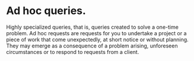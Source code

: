 # Ad hoc queries.
Highly specialized queries, that is, queries created to solve a one-time problem.
Ad hoc requests are requests for you to undertake a project or a piece of work that come unexpectedly, at short notice or without planning. They may emerge as a consequence of a problem arising, unforeseen circumstances or to respond to requests from a client.
